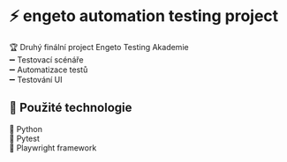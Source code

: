 # ⚡ engeto automation testing project
🏆 Druhý finální project Engeto Testing Akademie <br/>
➖ Testovací scénáře <br/>
➖ Automatizace testů <br/>
➖ Testování UI <br/>

## 🔧 Použité technologie <br/>
🚨 Python <br/>
🚨 Pytest <br/>
🚨 Playwright framework <br/>
